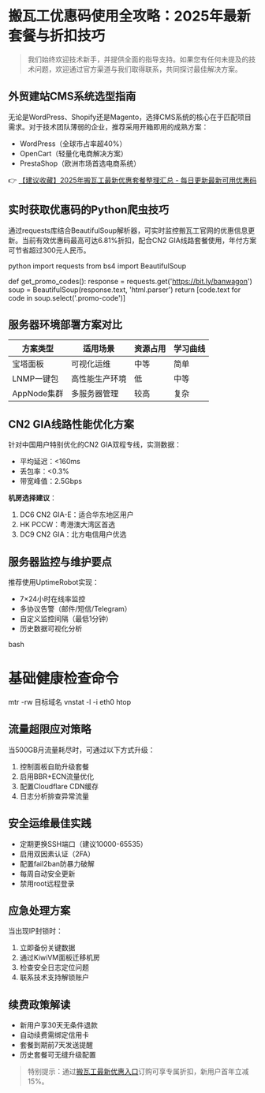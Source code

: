 # 搬瓦工优惠码使用全攻略：2025年最新套餐与折扣技巧

> 我们始终欢迎技术新手，并提供全面的指导支持。如果您有任何未提及的技术问题，欢迎通过官方渠道与我们取得联系，共同探讨最佳解决方案。

## 外贸建站CMS系统选型指南
无论是WordPress、Shopify还是Magento，选择CMS系统的核心在于匹配项目需求。对于技术团队薄弱的企业，推荐采用开箱即用的成熟方案：
- WordPress（全球市占率超40%）
- OpenCart（轻量化电商解决方案）
- PrestaShop（欧洲市场首选电商系统）

👉 [【建议收藏】2025年搬瓦工最新优惠套餐整理汇总 - 每日更新最新可用优惠码](https://bit.ly/banwagon)

## 实时获取优惠码的Python爬虫技巧
通过requests库结合BeautifulSoup解析器，可实时监控搬瓦工官网的优惠信息更新。当前有效优惠码最高可达6.81%折扣，配合CN2 GIA线路套餐使用，年付方案可节省超过300元人民币。

python
import requests
from bs4 import BeautifulSoup

def get_promo_codes():
    response = requests.get('https://bit.ly/banwagon')
    soup = BeautifulSoup(response.text, 'html.parser')
    return [code.text for code in soup.select('.promo-code')]

## 服务器环境部署方案对比
| 方案类型       | 适用场景         | 资源占用 | 学习曲线 |
|----------------|------------------|----------|----------|
| 宝塔面板       | 可视化运维       | 中等     | 简单     |
| LNMP一键包     | 高性能生产环境   | 低       | 中等     |
| AppNode集群    | 多服务器管理     | 较高     | 复杂     |

## CN2 GIA线路性能优化方案
针对中国用户特别优化的CN2 GIA双程专线，实测数据：
- 平均延迟：<160ms
- 丢包率：<0.3%
- 带宽峰值：2.5Gbps

**机房选择建议**：
1. DC6 CN2 GIA-E：适合华东地区用户
2. HK PCCW：粤港澳大湾区首选
3. DC9 CN2 GIA：北方电信用户优选

## 服务器监控与维护要点
推荐使用UptimeRobot实现：
- 7×24小时在线率监控
- 多协议告警（邮件/短信/Telegram）
- 自定义监控间隔（最低1分钟）
- 历史数据可视化分析

bash
# 基础健康检查命令
mtr -rw 目标域名
vnstat -l -i eth0
htop

## 流量超限应对策略
当500GB月流量耗尽时，可通过以下方式升级：
1. 控制面板自助升级套餐
2. 启用BBR+ECN流量优化
3. 配置Cloudflare CDN缓存
4. 日志分析排查异常流量

## 安全运维最佳实践
- 定期更换SSH端口（建议10000-65535）
- 启用双因素认证（2FA）
- 配置fail2ban防暴力破解
- 每周自动安全更新
- 禁用root远程登录

## 应急处理方案
当出现IP封锁时：
1. 立即备份关键数据
2. 通过KiwiVM面板迁移机房
3. 检查安全日志定位问题
4. 联系技术支持解锁账户

## 续费政策解读
- 新用户享30天无条件退款
- 自动续费需绑定信用卡
- 套餐到期前7天发送提醒
- 历史套餐可无缝升级配置

> 特别提示：通过[搬瓦工最新优惠入口](https://bit.ly/banwagon)订购可享专属折扣，新用户首年立减15%。